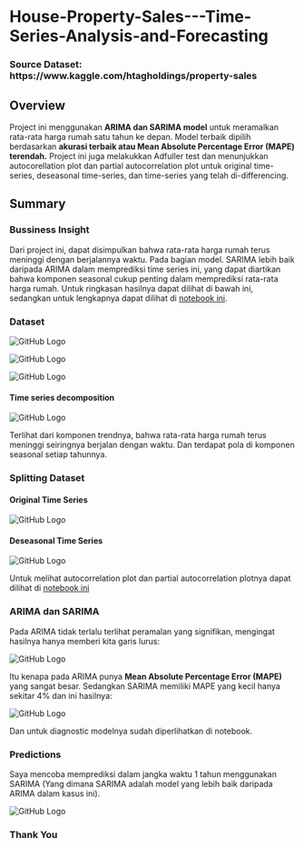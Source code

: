 # House-Property-Sales---Time-Series-Analysis-and-Forecasting

<h3>Source Dataset: https://www.kaggle.com/htagholdings/property-sales </h3>

## Overview

Project ini menggunakan <b>ARIMA dan SARIMA model</b> untuk meramalkan rata-rata harga rumah satu tahun ke depan. Model terbaik dipilih berdasarkan <b>akurasi terbaik atau Mean Absolute Percentage Error (MAPE) terendah.</b> Project ini juga melakukkan Adfuller test dan menunjukkan autocorellation plot dan partial autocorrelation plot untuk original time-series, deseasonal time-series, dan time-series yang telah di-differencing. 

## Summary

### Bussiness Insight

Dari project ini, dapat disimpulkan bahwa rata-rata harga rumah terus meninggi dengan berjalannya waktu. Pada bagian model. SARIMA lebih baik daripada ARIMA dalam memprediksi time series ini, yang dapat diartikan bahwa komponen seasonal cukup penting dalam memprediksi rata-rata harga rumah. Untuk ringkasan hasilnya dapat dilihat di bawah ini, sedangkan untuk lengkapnya dapat dilihat di [notebook ini](https://github.com/Stev-create/House-Property-Sales---Time-Series-Analysis-and-Forecasting/blob/master/House%20Property%20Sales.ipynb).

### Dataset

![GitHub Logo](/images/1.png)

![GitHub Logo](/images/10.png)

![GitHub Logo](/images/11.png)


#### Time series decomposition

![GitHub Logo](/images/7.png)

Terlihat dari komponen trendnya, bahwa rata-rata harga rumah terus meninggi seiringnya berjalan dengan waktu. Dan terdapat pola di komponen seasonal setiap tahunnya. 


### Splitting Dataset 

#### Original Time Series

![GitHub Logo](/images/2.png)

#### Deseasonal Time Series

![GitHub Logo](/images/3.png)

Untuk melihat autocorrelation plot dan partial autocorrelation plotnya dapat dilihat di [notebook ini](https://github.com/Stev-create/House-Property-Sales---Time-Series-Analysis-and-Forecasting/blob/master/House%20Property%20Sales.ipynb)

### ARIMA dan SARIMA 

Pada ARIMA tidak terlalu terlihat peramalan yang signifikan, mengingat hasilnya hanya memberi kita garis lurus:

![GitHub Logo](/images/4.png)

Itu kenapa pada ARIMA punya <b>Mean Absolute Percentage Error (MAPE)</b> yang sangat besar. Sedangkan SARIMA memiliki MAPE yang kecil hanya sekitar 4% dan ini hasilnya:

![GitHub Logo](/images/6.png)

Dan untuk diagnostic modelnya sudah diperlihatkan di notebook. 

### Predictions

Saya mencoba memprediksi dalam jangka waktu 1 tahun menggunakan SARIMA (Yang dimana SARIMA adalah model yang lebih baik daripada ARIMA dalam kasus ini).

![GitHub Logo](/images/pred.png)


### Thank You

